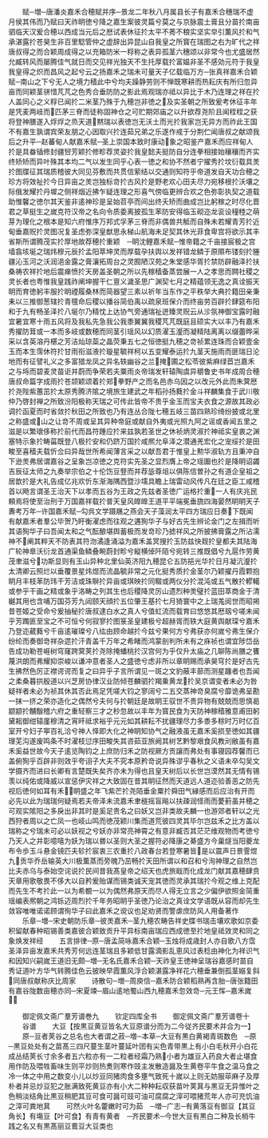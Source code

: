 <!-- { "loadSidebar": true } -->
　　赋─増─唐潘炎嘉禾合穂赋并序─景龙二年秋八月属县长子有嘉禾合穗瑞不虚月侯其伟而乃赋曰天祚眀徳兮降之嘉生案彼灵篇兮莫之与京脉震土膏且分苗扵南亩驷临天汉爰合穂以西成当元后之厯试表休征扵太平不莠不稂实坚实皁引薫风扵和气承湛露扵苍昊生非百里騐管仲之虚辞出异昆山自我皇之所寳在瑞图之右为旷代之祥唐叔得之而合颖周成得之以充箱防米一稃称之表异孤茎六穗颂以非常今也尤盛居然允臧转风而屡腾佳气就日而交见祥光独天不生托厚载扵富媪非圣不感効元符于我皇我皇得之炽而昌风之起兮云之扬嘉禾之瑞未可量天子亿载临万方─张真祥嘉禾合颖赋─南山之下兮无人之境力穑此中兮均夫躁静劳则不惮既寒耕而热耘庆有所归忽异亩而同颖茎骈惜芃芃之色秀合垂防防之影此焉观瑞亦祗以异比于木乃连理之祥在扵人盖同心之义稃已闻扵二米茎乃殊于九穂岂非徳之及实圣朝之所致爰考休征丰年是凭麦两岐而匹茅三脊而徒称固神仓之可贮期郊庙之以升欲荐尧阶且闻秷秷之获将登神膳遂入烰烰之烝天道黙瑞以表徳岂无沃土而光扵我家岂无异方而祚此王国不有嘉生孰谓宾荣友朋之心因取兴扵连茹兄弟之乐遂作戒于分荆伫闻唐叔之献颂我后之升平─赵蕃甸人献嘉禾赋─圣上崇国本致时康动象之昭鉴产嘉禾而应祥甸人扵是具畚锸修封疆唘芳颖扵修畛荐灵姿扵我皇懿夫挺防自分连拳相接始穰穰而齐实终矫矫而异叶殊其本均二气以发生同乎心表一徳之和协不然者宁擢秀扵坟衍载具羙扵图牒征其瑞质稽彼大同见芬敷而共贯信萦结以交通则知符乎帝道发自天功合穂之珍方将效祉扵今日异亩之羙岂独标竒扵古风扵是野老欢心田夫尽力宛移根扵沃壤之际俄发耀扵丹墀之侧祥烟近拂乍疑连理之形喜气傍临更辨合欢之色弥彰执契之道载助惟馨之徳尔其天鉴非逺神珍是呈始苕亭而间出终夭矫而曲成岂比躬稼之时尽化晋君之草挺生之嵗克符汉帝之名向令质委离披孤生苯防安得临玉砌迩龙衮设穜稑之萌芽为理化之根本是知六府惟序万邦式孚茅三脊而非偶兽共觝而自殊未若耀青芳扵近甸垂嘉贶扵灵图况复圣虑弥深皇猷思永梯山航海未足契其休光菲食卑宫将欲示其丰省斯所谓腾茂实扵厚地故荐穂扵重颖　─眀沈鲤嘉禾赋─惟帝籍之千亩接宸极之宫墙翕垓埏之瑞炜穆元辰扵孟阳萃坤灵而厚载孕扶舆以发祥错龙鳞于原隰布镂刻扵塍疆沁玉河之沃润浥金露之膏瀼拓周台之灵囿陋汉苑之朱堂感华胥扵禁防辟融泽扵扶桑祷农祥扵地后震瘅愤扵天房盖圣朝之所以先稼穑备蒸尝展一人之孝思而闗社稷之灵长者也粤惟我皇践祚阐坤握干仁亶义濊圣思广渊契七月之精蕴领无逸之真诠振天眀而育徳躬丰服扵眀禋履桑林而简器望三素以祈年当东作之平秩举大典扵籍田亲秉耒以三推御葱辖扵青氊命后稷以播谷简伯禹以疏泉班保介而终亩劳百辟扵肆筵布阳和于九有畅圣泽扵八埏尔乃精忱上达协气旁通瑞祉迸臻灵贶云从沴氛神御宝露时融宜暑宜寒十雨五风将及我私先急我公我黍翼翼我稷芃芃既庭且硕实大以丰乃有嘉禾秀擢防茸或一本而多岐或数穂而同茎引瑶风以幻质濯玉瀣而凝精陆离离以缀蕾晔采采以含英溶丹椹之芳洁灿琼蘂之晶荧秉五七之恒徳挺九穂之竒祯累连珠而合颖壹金玉而本生霈休符扵甘雨衔滋液扵璇星毓祥柯以五变耀泰运扵九茎天施雨而匪瑞日沦地而有征譬礼义之多富猎龙凤之异名轶幽谷之兰掩圃之松苓彼紫麻绿苣岂嘉禾之与埓而碧麦灵苗讵并蔚而争荣若夫粟雨炎帝瑞发轩辕陶虞异穱鲁史书年成周合穂唐叔命篇字成雨扵苍颉颖颂着扵郑拳野产之而名邑赤乌因之以改元外此而朱蓂厯扵尧陛紫蕙茁扵太原秀腾济隂之境旅生建武之年稻孙扬蕤扵金斗祥麟集食于武川敬仲乃啓封禅之所致汾阳极称天瑞之可传此皆帝不贵乎金玉而宝夫衣食之源故其政必调扵函夏而时省敛扵秋田之所致也乃有连丛合陇七穂五岐三苗四熟珍绮纷披或北里之称盛或山之让竒不周或呈其异种帝庭或献自外夷或光照九阿之谣或香闻五里之滋是以繁瓌侈称扵前代而昌符踵应扵来兹孰若圣世之休祯炳灵淑扵神祗实皇衷之渊塞特示象扵畴菑既登八极扵安和仍跻万国扵咸熈允阜泽之潜通羌宏化之宠绥扵是田畯至喜穑夫载忻佥曰异哉世所希闻薄言采之以献吾君于惟皇上勲华淑轨方且秉冲自下逊羙弗居谓嘉谷之呈象岂凉徳之克符实先圣之显烈膺上帝之瑶圗也扵是降眀诏蠲吉辰征太师之九奏举宗伯之十伦饬豆豋而并荐毖尊俎以俱陈信曽孙之有道企皇祖之居歆扵是大礼告成亿兆欢忻东渐海隅西暨沙壖具瞻上瑞雷动风传凡在廷之臣工咸稽首以飏言谓圣王治天下以孝而五谷为王政之先兹者圣徳广运格扵重一人有庆兆民頼焉将使至治刑于万国嘉祥载扵普天皇风皥皥王道平平端冕垂旒四海晏然眀眀天子夀考万年─许国嘉禾赋─勾呉文学蹑屩之燕会天子藻润太平四方瑞应日奏下既闻有献嘉禾者羣公毕贺乃盱衡濯虑而往观之遘狥华子与好古先生辨论金门之左揖而听其语狥华子曰吾闻太和之气酝酿堪舆蓄极而发竒珍乃摅祥风之所披拂膏露之所沾濡神不阐其粹天不防表其符沕潏逢涌溢为嘉禾盖冥搜扵玉防兹快觌扵皇都夫其陆海广轮神臯沃衍龙首通渠鱼鳞叠畹蔚封畛兮縦横倬阡陌兮宛转三推既倡兮九扈作劳黄茂聿滋兮功斯显则有玉山异种北里仙英济阳九穂昆仑五防挹光华扵日月凝沆瀣扵太清卿云照烂以垂覆景星炜煜而流晶毓非常之元化挺秀质扵金茎尔乃颖擢丹霞颗抱眀月丰枝苯防玮干芳洁或珠聨扵异亩或琪映扵同畷或两仪分扵混沌或五气散扵轇轕或参乎干画之精或象乎洛畴之列其生也后稷降灵厉山遗烈种羙璧扵蓝田萃商金于清樾其用也含哺万国芬芳九闼颐天顔扵五位肇王基扵七月猗寰中之上瑞羗阅世而昭掲昔苍姬之受命兮爰抽秘扵唐叔逮白水之真人兮值虹流而载育曰悠悠其厯刼兮嗟未闻乎芳躅匪至宝之不可恒兮何寂寥扵图箓圣皇建极兮超赫胥而轶大庭黄舆献琛兮嘉禾乃登迩葳蕤兮千亩逺璀璨兮八纮由顾命越扵今兹兮果何方兮弗获亦何嵗兮弗生保介纷纶而奏御竒祥杂遝扵汗青盖千万年之希睹而鸿蒙剖判所未有之庥祯也谓宜陟岱岳告成功勒苍崕树穹窿跨蓂荚扵尧除掩蟠桃扵汉宫何为乎仅升太庙之几聊陈尚膳之饔蔑洪朗而弗耀抑崇峻以谦冲意者圣人之盛徳兮虑非所以章眀赐而承昊穹扵是好古先生拂然色厉正襟谔谔而复之曰异乎子言所谓见一斑之文豹蔽丰蔀而测星躔者也吾闻之柔桑暮拱殷道以兴芝房协律汉业防倾苍麟驷扵羯乗黄龙扵吴京谓变者未必为咎疑祥者未必为祯其休其否此焉足凭嗟大钧之寥阔兮二五交蒸神竒臭腐兮靡诡弗呈勘一抹一挤之荣亦造化之偶然兮夫何与扵朝廷是故眀王驭世不贵异物有兢兢而思慎曷颛颛扵黼黻稽六府之重轻察三才之秒忽故以丰年为寳民食为天防神稼穑雅意甫田躬黛耜御绀辕廑穆清之宵旰祗求裕乎元元如其耕耘不扰疆理尽力多黍多稌时万时亿百室开兮妇子寕百礼洽兮神人怿即大化之神眀知协气之融液虽无嘉禾奚损至徳如其疆理芜沟遂废鸣条不时濯枝愆序田畯失其咨茹亚旅阙其树艺黔黎艰食风教刓敝虽有嘉禾奚益世故今天子逺览陶钧之上庶防归禾之防视厥方贡譲而弗处有事寝园荐馨而已盖俯狥乎百辟非则效乎夸诩子大夫不究本原矜竒说异殊谬乎春秋之义语未卒勾吴文学摄齐而进曰长卿有言楚既失矣齐亦未为得也且皇天树后以长世岂漠然其无情有锡羡以纯佑或降威以宣惩伊灾祥之大致固在昔其眀征然而天道远人道迩验善恶之防先视后徳何如耳有禾眀盛之年飞紫芒扵尧陌垂金粟扵舜田气縁感而后应治有开而必先以此为瑞瑞何疑焉若夫帝泽未流嘉禾聿穟摇盲飚以扶疎润怪雨而薆薱虽并穂之可观实隂阳之多戾出非其时是奚足贵名之曰妖又岂非类故夫麟一也游郊者轩以之光西狩者周以之亡凤一也岐山鸣而徳茂颖川集而道荒彼四灵其毕尔岂兹禾之比方盖以瑞称之兮瑞未可必以妖视之兮妖亦非常亮神霄之有意非臧否其茫茫维观物而考徳兮乃天人之并彰噫嘻为妖为瑞以昬以圣则大圣之握符必降康之綦盛方今巢燧当阳夔龙布令歩玉斗悬金镜匹夫轸扵宸衷三农重扵八政春台若登寒暑皆是以震声日景霅煜九贡华乔岳输英大川极薫蒸而旁魄乃茁畅扵天田所谓以和召和兮洵神理之自然岂比夫赤乌与泰始空诧说扵民间昔我髙皇帝之绍天也虎旅戢而化成龙门献其嘉穂肆贲天章用歌敬畏不侈大以自矜爰贻谋而锡类诚天宠其徳而灵承其瑞扵今观之维上克配而先生不考扵此一以为希覩一以为偶然弗原天而尽人得无立言之少偏伊欲照金简重瑶编表熈朝之鸿铄迈周烈扵千年务昭眀乎圣徳乃论治之真诠文学语既从容而却先生敛容唯唯诺诺顾谓徇华子曰此嘉禾之谠议也足劝贤而警虐庶防风人用备著作
　　乐章─増─宋史朝防乐章─彼羙嘉禾─茎九穂农畴告祥史牒书瑞击壤欢歌如京委积留献春种昭锡善类嘉彼合颖致贡升平异标南亩瑞应西成徳至扵地皇祗效灵和同之象焕发祥经
　　五言排律─原─唐孟简咏嘉禾合颖─玉烛将成歳封人亦自歌八方霑圣泽异亩发嘉禾共秀芳何远连茎瑞且多颖低甘露滴影乱恵风过表稔由神化为祥识气和因知兴嗣嵗王道旧无颇─増─无名氏嘉禾合颖─天祚皇王徳神呈瑞谷嘉感时苗自秀证道叶方华气转腾佳色云披映早霞薫风浮合颖湛露净祥花六穂垂兼倒孤茎嫋复斜同唐叔献称庆比周家
　　诗散句─増─周庾信─嘉禾防合颖稻熟再含胎─唐张籍田有嘉谷陇数亩穂亦同─宋夏竦─眉山逺地蜀山西九穂嘉禾忽效竒─元王恽─嘉禾嵗








　　御定佩文斋广羣芳谱巻九
　　钦定四库全书
　　御定佩文斋广羣芳谱卷十
　　谷谱
　　大豆【按黒豆黄豆皆名大豆原谱分而为二今従齐民要术并合为一】
　　原─豆者荚谷之总名也大者谓之菽─増─本草─大豆有黒白黄褐青斑数色　─原─黒豆处处有之苗髙三四尺蔓生茎叶蔓延叶团有尖色青带黒上有小白毛秋开小白花成丛结荚长寸余多者五六粒亦有一二粒者经霜乃熟小者为雄豆入药良大者止堪食用作防及喂牲畜味生则平炒则热煑则寒作豉主发散造醤及生黄卷平牛食之温马食之冷一体之中用之数变小儿以炒豆同猪肉食多壅气致死十嵗以上则无妨服荜麻子及厚朴者并忌炒豆犯之胀满致死黄豆亦有小大二种种耘収获苗叶荚萁与黒豆无异惟叶之色稍淡结角比黒豆稍肥其豆可食可醤可豉可油可腐腐之滓可喂猪荒年人亦可充饥油之滓可粪地萁
　　可然火叶名藿嫩时可为茹　─増─广志─有黄落豆有御豆【其豆角长】有塲豆【叶可食】有青有黄者　─齐民要术─今世大豆有黒白二种及长梢牛践之名又有黒髙丽豆鷰豆大豆类也
